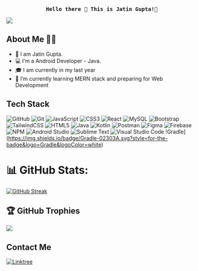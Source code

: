   <pre align="center"  > <b>Hello there 👋 This is Jatin Gupta!</b>🙋 </pre> 
  
  
  [![](https://visitcount.itsvg.in/api?id=jatin1322&label=Profile%20Views&color=6&icon=2&pretty=true)](https://visitcount.itsvg.in)
  
  ## About Me 👨‍💻
  
- 👀 I am Jatin Gupta.
- 💻 I’m a Android Developer - Java. 
- 🎓 I am currently in my last year
- 🌱 I’m currently learning MERN stack and preparing for Web Development

## Tech Stack 
![GitHub](https://img.shields.io/badge/github-%23121011.svg?style=for-the-badge&logo=github&logoColor=white)
![Git](https://img.shields.io/badge/git-%23F05033.svg?style=for-the-badge&logo=git&logoColor=white)
![JavaScript](https://img.shields.io/badge/javascript-%23323330.svg?style=for-the-badge&logo=javascript&logoColor=%23F7DF1E)
![CSS3](https://img.shields.io/badge/css3-%231572B6.svg?style=for-the-badge&logo=css3&logoColor=white)
![React](https://img.shields.io/badge/react-%2320232a.svg?style=for-the-badge&logo=react&logoColor=%2361DAFB)
![MySQL](https://img.shields.io/badge/mysql-%2300f.svg?style=for-the-badge&logo=mysql&logoColor=white)
![Bootstrap](https://img.shields.io/badge/bootstrap-%23563D7C.svg?style=for-the-badge&logo=bootstrap&logoColor=white)
![TailwindCSS](https://img.shields.io/badge/tailwindcss-%2338B2AC.svg?style=for-the-badge&logo=tailwind-css&logoColor=white)
![HTML5](https://img.shields.io/badge/html5-%23E34F26.svg?style=for-the-badge&logo=html5&logoColor=white)
![Java](https://img.shields.io/badge/Java-%231572B6?style=for-the-badge&logo=Java&logoColor=red)
![Kotlin](https://img.shields.io/badge/kotlin-%237F52FF.svg?style=for-the-badge&logo=kotlin&logoColor=white)
![Postman](https://img.shields.io/badge/Postman-FF6C37?style=for-the-badge&logo=postman&logoColor=white)
![Figma](https://img.shields.io/badge/figma-%23F24E1E.svg?style=for-the-badge&logo=figma&logoColor=white)
![Firebase](https://img.shields.io/badge/Firebase-039BE5?style=for-the-badge&logo=Firebase&logoColor=white)
![NPM](https://img.shields.io/badge/NPM-%23CB3837.svg?style=for-the-badge&logo=npm&logoColor=white)
![Android Studio](https://img.shields.io/badge/Android%20Studio-3DDC84.svg?style=for-the-badge&logo=android-studio&logoColor=white)
![Sublime Text](https://img.shields.io/badge/sublime_text-%23575757.svg?style=for-the-badge&logo=sublime-text&logoColor=important)
![Visual Studio Code](https://img.shields.io/badge/Visual%20Studio%20Code-0078d7.svg?style=for-the-badge&logo=visual-studio-code&logoColor=white)
!Gradle](https://img.shields.io/badge/Gradle-02303A.svg?style=for-the-badge&logo=Gradle&logoColor=white)

# 📊 GitHub Stats:
[![GitHub Streak](https://github-readme-streak-stats.herokuapp.com?user=jatin132&theme=dark&hide_border=true)](https://git.io/streak-stats)

## 🏆 GitHub Trophies
![](https://github-profile-trophy.vercel.app/?username=jatin132&theme=darkhub&no-frame=true&no-bg=false&margin-w=4)

## Contact Me
[![Linktree](https://img.shields.io/badge/linktree-1de9b6?style=for-the-badge&logo=linktree&logoColor=white)](https://linktr.ee/jatin_1322)

